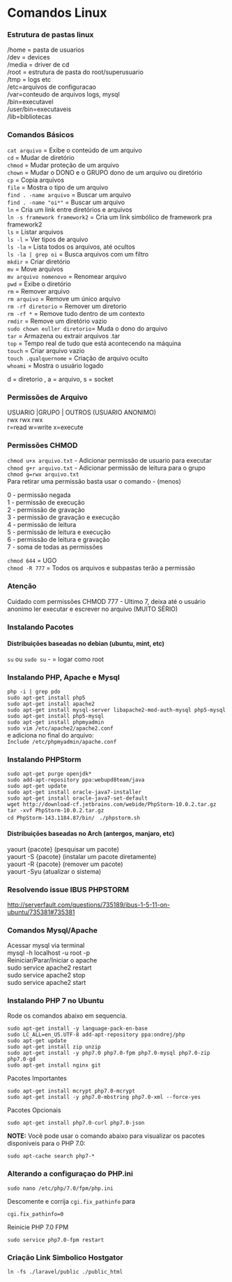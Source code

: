 # Comandos Linux

### Estrutura de pastas linux

/home = pasta de usuarios  
/dev = devices  
/media = driver de cd  
/root = estrutura de pasta do root/superusuario  
/tmp = logs etc  
/etc=arquivos de configuracao  
/var=conteudo de arquivos logs, mysql  
/bin=executavel  
/user/bin=executaveis  
/lib=bibliotecas  

### Comandos Básicos

`cat arquivo` = Exibe o conteúdo de um arquivo  
`cd` = Mudar de diretório  
`chmod` = Mudar proteção de um arquivo  
`chown` =  Mudar o DONO e o GRUPO dono de um arquivo ou diretório  
`cp` = Copia arquivos  
`file` = Mostra o tipo de um arquivo  
`find . -name arquivo` = Buscar um arquivo  
`find . -name "oi*"` = Buscar um arquivo  
`ln` =  Cria um link entre diretórios e arquivos  
`ln -s framework framework2` = Cria um link simbólico de framework pra framework2  
`ls` = Listar arquivos  
`ls -l` = Ver tipos de arquivo  
`ls -la` = Lista todos os arquivos, até ocultos  
`ls -la | grep oi` = Busca arquivos com um filtro  
`mkdir` =  Criar diretório    
`mv` = Move arquivos  
`mv arquivo nomenovo` = Renomear arquivo  
`pwd` = Exibe o diretório  
`rm` = Remover arquivo  
`rm arquivo`  = Remove um único arquivo  
`rm -rf diretorio` = Remover um diretorio  
`rm -rf *` = Remove tudo dentro de um contexto  
`rmdir` = Remove um diretório vazio  
`sudo chown euller diretorio`= Muda o dono do arquivo  
`tar` = Armazena ou extrair arquivos .tar  
`top` = Tempo real de tudo que está acontecendo na máquina  
`touch` = Criar arquivo vazio  
`touch .qualquernome` = Criação de arquivo oculto  
`whoami` = Mostra o usuário logado  

d = diretorio , a = arquivo, s = socket  

### Permissões de Arquivo

USUARIO  |GRUPO  | OUTROS (USUARIO ANONIMO)  
rwx        rwx     rwx  
r=read w=write x=execute  

### Permissões CHMOD

`chmod u+x arquivo.txt` - Adicionar permissão de usuario para executar  
`chmod g+r arquivo.txt` - Adicionar permissão de leitura para o grupo  
`chmod g=rwx arquivo.txt`  
Para retirar uma permissão basta usar o comando - (menos)    

0 - permissão negada  
1 - permissão de execução  
2 - permissão de gravação  
3 - permissão de gravação e execução  
4 - permissão de leitura  
5 - permissão de leitura e execução  
6 - permissão de leitura e gravação  
7 - soma de todas as permissões  

`chmod 644` = UGO  
`chmod -R 777` = Todos os arquivos e subpastas terão a permissão  

### Atenção 

Cuidado com permissões CHMOD 777 - Ultimo 7, deixa até o usuário anonimo ler executar e escrever no arquivo (MUITO SÉRIO)  

### Instalando Pacotes

#### Distribuições baseadas no debian (ubuntu, mint, etc)

`su` ou `sudo su` - = logar como root    

### Instalando PHP, Apache e Mysql  
`php -i | grep pdo`  
`sudo apt-get install php5`  
`sudo apt-get install apache2`  
`sudo apt-get install mysql-server libapache2-mod-auth-mysql php5-mysql`  
`sudo apt-get install php5-mysql`  
`sudo apt-get install phpmyadmin`  
`sudo vim /etc/apache2/apache2.conf`  
e adiciona no final do arquivo:  
`Include /etc/phpmyadmin/apache.conf`  

### Instalando PHPStorm

`sudo apt-get purge openjdk*`  
`sudo add-apt-repository ppa:webupd8team/java`  
`sudo apt-get update`  
`sudo apt-get install oracle-java7-installer`  
`sudo apt-get install oracle-java7-set-default`  
`wget http://download-cf.jetbrains.com/webide/PhpStorm-10.0.2.tar.gz`  
`tar -xvf PhpStorm-10.0.2.tar.gz`  
`cd PhpStorm-143.1184.87/bin/ ` 
`./phpstorm.sh`  

#### Distribuições baseadas no Arch (antergos, manjaro, etc)

yaourt {pacote} (pesquisar um pacote)  
yaourt -S {pacote} (instalar um pacote diretamente)  
yaourt -R {pacote} (remover um pacote)  
yaourt -Syu (atualizar o sistema)

### Resolvendo issue IBUS PHPSTORM 

http://serverfault.com/questions/735189/ibus-1-5-11-on-ubuntu/735381#735381

### Comandos Mysql/Apache

Acessar mysql via terminal  
mysql -h localhost -u root -p  
Reiniciar/Parar/Iniciar o apache  
sudo service apache2 restart  
sudo service apache2 stop  
sudo service apache2 start  

### Instalando PHP 7 no Ubuntu
Rode os comandos abaixo em sequencia. 
```
sudo apt-get install -y language-pack-en-base
sudo LC_ALL=en_US.UTF-8 add-apt-repository ppa:ondrej/php
sudo apt-get update
sudo apt-get install zip unzip
sudo apt-get install -y php7.0 php7.0-fpm php7.0-mysql php7.0-zip php7.0-gd
sudo apt-get install nginx git
```

Pacotes Importantes
```
sudo apt-get install mcrypt php7.0-mcrypt
sudo apt-get install -y php7.0-mbstring php7.0-xml --force-yes
```

Pacotes Opcionais
```
sudo apt-get install php7.0-curl php7.0-json
```

**NOTE:** Você pode usar o comando abaixo para visualizar os pacotes disponiveis para o PHP 7.0: 
```
sudo apt-cache search php7-*
```
### Alterando a configuraçao do PHP.ini
```
sudo nano /etc/php/7.0/fpm/php.ini
```
Descomente e corrija `cgi.fix_pathinfo` para 
```
cgi.fix_pathinfo=0
```
Reinicie PHP 7.0 FPM 
```
sudo service php7.0-fpm restart
```
### Criação Link Simbolico Hostgator
```ln -fs ./laravel/public ./public_html```
